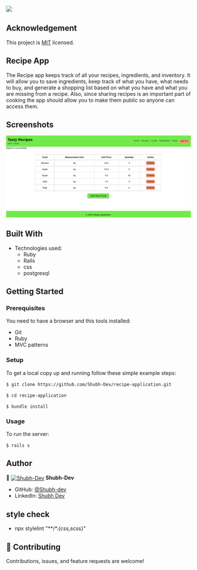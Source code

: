 ![](https://img.shields.io/badge/Microverse-blueviolet)

## Acknowledgement
This project is [MIT](./LICENSE.md) licensed.


## Recipe App
The Recipe app keeps track of all your recipes, ingredients, and inventory. It will allow you to save ingredients, keep track of what you have, what needs to buy, and generate a shopping list based on what you have and what you are missing from a recipe. Also, since sharing recipes is an important part of cooking the app should allow you to make them public so anyone can access them.

## Screenshots

![screenshot](./app/assets/images/recipe-app-screen.png)
 

## Built With

- Technologies used:
  - Ruby
  - Rails
  - css
  - postgresql


## Getting Started

### Prerequisites

You need to have a browser and this tools installed:

- Git
- Ruby
- MVC patterns

### Setup

To get a local copy up and running follow these simple example steps:

```
$ git clone https://github.com/Shubh-Dev/recipe-application.git
```

```
$ cd recipe-application
```

```
$ bundle install
```

### Usage

To run the server:

```
$ rails s
```

## Author

👤 <a href="https://github.com/Shubh-Dev" target="blank"><img align="center"
      src="https://avatars.githubusercontent.com/u/46110284?v=4"
      alt="Shubh-Dev" height="50" width="50"/></a> **Shubh-Dev**

- GitHub: [@Shubh-dev](https://github.com/Shubh-Dev)
- LinkedIn: [Shubh Dev](https://www.linkedin.com/in/shubhscb/)

## style check
- npx stylelint "**/*.{css,scss}"

## 🤝 Contributing

Contributions, issues, and feature requests are welcome!


